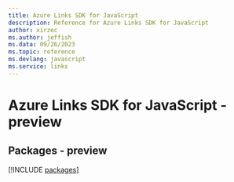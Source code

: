 ```yaml
---
title: Azure Links SDK for JavaScript
description: Reference for Azure Links SDK for JavaScript
author: xirzec
ms.author: jeffish
ms.data: 09/26/2023
ms.topic: reference
ms.devlang: javascript
ms.service: links
---
```

# Azure Links SDK for JavaScript - preview
## Packages - preview
[!INCLUDE [packages](links-index.md)]